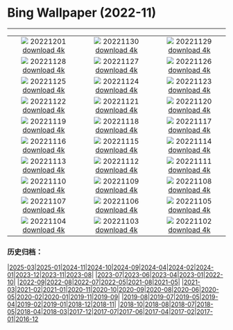 # Bing Wallpaper (2022-11)
**************
| | | |
| :----: | :----: | :----: |
| ![](https://www.bing.com/th?id=OHR.StorrRocks_EN-GB3689850780_1920x1080.jpg) 20221201 [download 4k](https://www.bing.com/th?id=OHR.StorrRocks_EN-GB3689850780_UHD.jpg) | ![](https://www.bing.com/th?id=OHR.HeronGiving_EN-GB3624332195_1920x1080.jpg) 20221130 [download 4k](https://www.bing.com/th?id=OHR.HeronGiving_EN-GB3624332195_UHD.jpg) | ![](https://www.bing.com/th?id=OHR.SkeltonTower_EN-GB3304434806_1920x1080.jpg) 20221129 [download 4k](https://www.bing.com/th?id=OHR.SkeltonTower_EN-GB3304434806_UHD.jpg) |
| ![](https://www.bing.com/th?id=OHR.Cecropia_EN-GB3173718210_1920x1080.jpg) 20221128 [download 4k](https://www.bing.com/th?id=OHR.Cecropia_EN-GB3173718210_UHD.jpg) | ![](https://www.bing.com/th?id=OHR.OliveTreeDay_EN-GB2958109207_1920x1080.jpg) 20221127 [download 4k](https://www.bing.com/th?id=OHR.OliveTreeDay_EN-GB2958109207_UHD.jpg) | ![](https://www.bing.com/th?id=OHR.RovinjCroatia_EN-GB2728275584_1920x1080.jpg) 20221126 [download 4k](https://www.bing.com/th?id=OHR.RovinjCroatia_EN-GB2728275584_UHD.jpg) |
| ![](https://www.bing.com/th?id=OHR.AschauChiemgau_EN-GB2159713937_1920x1080.jpg) 20221125 [download 4k](https://www.bing.com/th?id=OHR.AschauChiemgau_EN-GB2159713937_UHD.jpg) | ![](https://www.bing.com/th?id=OHR.HelianthusAnnuus_EN-GB1803101223_1920x1080.jpg) 20221124 [download 4k](https://www.bing.com/th?id=OHR.HelianthusAnnuus_EN-GB1803101223_UHD.jpg) | ![](https://www.bing.com/th?id=OHR.Waterleidingduinen_EN-GB1521299748_1920x1080.jpg) 20221123 [download 4k](https://www.bing.com/th?id=OHR.Waterleidingduinen_EN-GB1521299748_UHD.jpg) |
| ![](https://www.bing.com/th?id=OHR.FIFA2022_EN-GB1254002363_1920x1080.jpg) 20221122 [download 4k](https://www.bing.com/th?id=OHR.FIFA2022_EN-GB1254002363_UHD.jpg) | ![](https://www.bing.com/th?id=OHR.LandartPainting_EN-GB0913015556_1920x1080.jpg) 20221121 [download 4k](https://www.bing.com/th?id=OHR.LandartPainting_EN-GB0913015556_UHD.jpg) | ![](https://www.bing.com/th?id=OHR.ZNPVR_EN-GB0656351274_1920x1080.jpg) 20221120 [download 4k](https://www.bing.com/th?id=OHR.ZNPVR_EN-GB0656351274_UHD.jpg) |
| ![](https://www.bing.com/th?id=OHR.IslamicArt_EN-GB9965022217_1920x1080.jpg) 20221119 [download 4k](https://www.bing.com/th?id=OHR.IslamicArt_EN-GB9965022217_UHD.jpg) | ![](https://www.bing.com/th?id=OHR.GB25Anni_EN-GB0345961428_1920x1080.jpg) 20221118 [download 4k](https://www.bing.com/th?id=OHR.GB25Anni_EN-GB0345961428_UHD.jpg) | ![](https://www.bing.com/th?id=OHR.Unesco50_EN-GB0097708496_1920x1080.jpg) 20221117 [download 4k](https://www.bing.com/th?id=OHR.Unesco50_EN-GB0097708496_UHD.jpg) |
| ![](https://www.bing.com/th?id=OHR.LontraCanadensis_EN-GB8673483718_1920x1080.jpg) 20221116 [download 4k](https://www.bing.com/th?id=OHR.LontraCanadensis_EN-GB8673483718_UHD.jpg) | ![](https://www.bing.com/th?id=OHR.SanGiovanni_EN-GB8036434598_1920x1080.jpg) 20221115 [download 4k](https://www.bing.com/th?id=OHR.SanGiovanni_EN-GB8036434598_UHD.jpg) | ![](https://www.bing.com/th?id=OHR.PianePuma_EN-GB7623745785_1920x1080.jpg) 20221114 [download 4k](https://www.bing.com/th?id=OHR.PianePuma_EN-GB7623745785_UHD.jpg) |
| ![](https://www.bing.com/th?id=OHR.HainesEagle_EN-GB7518944107_1920x1080.jpg) 20221113 [download 4k](https://www.bing.com/th?id=OHR.HainesEagle_EN-GB7518944107_UHD.jpg) | ![](https://www.bing.com/th?id=OHR.PoppyWave_EN-GB7223893351_1920x1080.jpg) 20221112 [download 4k](https://www.bing.com/th?id=OHR.PoppyWave_EN-GB7223893351_UHD.jpg) | ![](https://www.bing.com/th?id=OHR.BadLightning_EN-GB7102993068_1920x1080.jpg) 20221111 [download 4k](https://www.bing.com/th?id=OHR.BadLightning_EN-GB7102993068_UHD.jpg) |
| ![](https://www.bing.com/th?id=OHR.HedgehogNest_EN-GB2384367951_1920x1080.jpg) 20221110 [download 4k](https://www.bing.com/th?id=OHR.HedgehogNest_EN-GB2384367951_UHD.jpg) | ![](https://www.bing.com/th?id=OHR.YiPeng_EN-GB1679352084_1920x1080.jpg) 20221109 [download 4k](https://www.bing.com/th?id=OHR.YiPeng_EN-GB1679352084_UHD.jpg) | ![](https://www.bing.com/th?id=OHR.CrestedButteEclispe_EN-GB1381305687_1920x1080.jpg) 20221108 [download 4k](https://www.bing.com/th?id=OHR.CrestedButteEclispe_EN-GB1381305687_UHD.jpg) |
| ![](https://www.bing.com/th?id=OHR.ValvestinoDam_EN-GB9564618627_1920x1080.jpg) 20221107 [download 4k](https://www.bing.com/th?id=OHR.ValvestinoDam_EN-GB9564618627_UHD.jpg) | ![](https://www.bing.com/th?id=OHR.GreenwichFireworks_EN-GB8929464056_1920x1080.jpg) 20221106 [download 4k](https://www.bing.com/th?id=OHR.GreenwichFireworks_EN-GB8929464056_UHD.jpg) | ![](https://www.bing.com/th?id=OHR.Deities_EN-GB7643429251_1920x1080.jpg) 20221105 [download 4k](https://www.bing.com/th?id=OHR.Deities_EN-GB7643429251_UHD.jpg) |
| ![](https://www.bing.com/th?id=OHR.AmboseliBioshere_EN-GB3709239548_1920x1080.jpg) 20221104 [download 4k](https://www.bing.com/th?id=OHR.AmboseliBioshere_EN-GB3709239548_UHD.jpg) | ![](https://www.bing.com/th?id=OHR.NantGwynant_EN-GB9730780270_1920x1080.jpg) 20221103 [download 4k](https://www.bing.com/th?id=OHR.NantGwynant_EN-GB9730780270_UHD.jpg) | ![](https://www.bing.com/th?id=OHR.SealRiver_EN-GB9654795287_1920x1080.jpg) 20221102 [download 4k](https://www.bing.com/th?id=OHR.SealRiver_EN-GB9654795287_UHD.jpg) |

### 历史归档：

|[2025-03](bing/2025-03/2025-03.md)|[2025-01](bing/2025-01/2025-01.md)|[2024-11](bing/2024-11/2024-11.md)|[2024-10](bing/2024-10/2024-10.md)|[2024-09](bing/2024-09/2024-09.md)|[2024-04](bing/2024-04/2024-04.md)|[2024-02](bing/2024-02/2024-02.md)|[2024-01](bing/2024-01/2024-01.md)|[2023-12](bing/2023-12/2023-12.md)|[2023-11](bing/2023-11/2023-11.md)|[2023-08](bing/2023-08/2023-08.md)|
|[2023-07](bing/2023-07/2023-07.md)|[2023-06](bing/2023-06/2023-06.md)|[2023-04](bing/2023-04/2023-04.md)|[2023-01](bing/2023-01/2023-01.md)|[2022-10](bing/2022-10/2022-10.md)|
|[2022-09](bing/2022-09/2022-09.md)|[2022-08](bing/2022-08/2022-08.md)|[2022-07](bing/2022-07/2022-07.md)|[2022-05](bing/2022-05/2022-05.md)|[2021-08](bing/2021-08/2021-08.md)|[2021-05](bing/2021-05/2021-05.md)|
|[2021-03](bing/2021-03/2021-03.md)|[2021-02](bing/2021-02/2021-02.md)|[2021-01](bing/2021-01/2021-01.md)|[2020-11](bing/2020-11/2020-11.md)|[2020-10](bing/2020-10/2020-10.md)|[2020-09](bing/2020-09/2020-09.md)|[2020-08](bing/2020-08/2020-08.md)|[2020-06](bing/2020-06/2020-06.md)|[2020-05](bing/2020-05/2020-05.md)|[2020-02](bing/2020-02/2020-02.md)|[2020-01](bing/2020-01/2020-01.md)|[2019-11](bing/2019-11/2019-11.md)|[2019-09](bing/2019-09/2019-09.md)|
|[2019-08](bing/2019-08/2019-08.md)|[2019-07](bing/2019-07/2019-07.md)|[2019-05](bing/2019-05/2019-05.md)|[2019-04](bing/2019-04/2019-04.md)|[2019-02](bing/2019-02/2019-02.md)|[2019-01](bing/2019-01/2019-01.md)|[2018-12](bing/2018-12/2018-12.md)|[2018-11](bing/2018-11/2018-11.md)|
|[2018-10](bing/2018-10/2018-10.md)|[2018-08](bing/2018-08/2018-08.md)|[2018-07](bing/2018-07/2018-07.md)|[2018-05](bing/2018-05/2018-05.md)|[2018-04](bing/2018-04/2018-04.md)|[2018-03](bing/2018-03/2018-03.md)|[2017-12](bing/2017-12/2017-12.md)|[2017-07](bing/2017-07/2017-07.md)|[2017-06](bing/2017-06/2017-06.md)|[2017-04](bing/2017-04/2017-04.md)|[2017-02](bing/2017-02/2017-02.md)|[2017-01](bing/2017-01/2017-01.md)|[2016-12](bing/2016-12/2016-12.md)